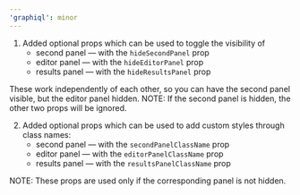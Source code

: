 ```yaml
---
'graphiql': minor
---
```


1) Added optional props which can be used to toggle the visibility of
   - second panel — with the `hideSecondPanel` prop
   - editor panel — with the `hideEditorPanel` prop
   - results panel — with the `hideResultsPanel` prop

These work independently of each other, so you can have the second panel visible, but the editor panel hidden.
NOTE: If the second panel is hidden, the other two props will be ignored.

2) Added optional props which can be used to add custom styles through class names:
   - second panel — with the `secondPanelClassName` prop
   - editor panel — with the `editorPanelClassName` prop
   - results panel — with the `resultsPanelClassName` prop

NOTE: These props are used only if the corresponding panel is not hidden.


